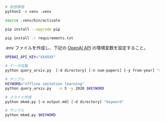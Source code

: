 ```sh
# 仮想環境
python3 -m venv .venv

source .venv/bin/activate

pip install --upgrade pip

pip install -r requirements.txt
```

.env ファイルを作成し、下記の [OpenAI API](https://platform.openai.com/account/api-keys) の環境変数を設定すること。

```sh
OPENAI_API_KEY="XXXXXX"
```

```sh
# データ収集
python query_arxiv.py  [-d directory] [-n num-papers] [-y from-year] "search keywords"

# サンプル
KEYWORD="offline imitation learning"
python query_arxiv.py   -n 5 -y 2020 $KEYWORD

# スライド作成
python mkmd.py [-o output.md] [-d directory] "keyword"

# サンプル
python mkmd.py $KEYWORD
```
